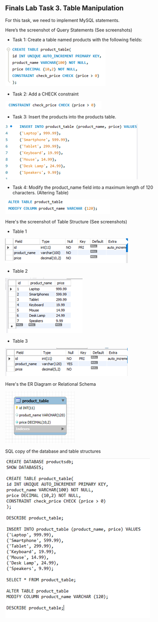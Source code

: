 ## Finals Lab Task 3. Table Manipulation
For this task, we need to implement MySQL statements. 

Here’s the screenshot of Query Statements (See screenshots)

- Task 1: Create a table named products with the following fields:

![Sample Output](images/C1.PNG)

- Task 2: Add a CHECK constraint

![Sample Output](images/T2.png)

- Task 3: Insert the products into the products table.

![Sample Output](images/INSERT.PNG)

- Task 4: Modify the product_name field into a maximum length of 120 characters. (Altering Table)
  
![Sample Output](images/T4.png)

Here's the screenshot of Table Structure (See screenshots)
- Table 1

![Sample Output](images/T1.PNG)

- Table 2

![Sample Output](images/T3.png)

- Table 3

![Sample Output](images/T8.PNG)

Here's the ER Diagram or Relational Schema

![Sample Output](images/EER.PNG)

SQL copy of the database and table structures

![Sample Output](images/CODE.PNG)
